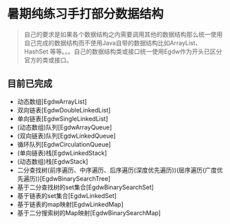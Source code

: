 # 暑期纯练习手打部分数据结构

> 自己的要求是如果各个数据结构之内需要调用其他的数据结构那么统一使用自己完成的数据结构而不使用Java自带的数据结构比如ArrayList、HashSet
等等。。。自己的数据结构类或接口统一使用Egdw作为开头已区分官方的类或接口。

## 目前已完成
* 动态数组[EgdwArrayList]
* 双向链表[EgdwDoubleLinkedList]
* 单向链表[EgdwSingleLinkedList]
* (动态数组)队列[EgdwArrayQueue]
* (双向链表)队列[EgdwLinkedQueue]
* 循环队列[EgdwCirculationQueue]
* (单向链表)栈[EgdwLinkedStack]
* (动态数组)栈[EgdwStack]
* 二分查找树(前序遍历、中序遍历、后序遍历(深度优先遍历))(层序遍历(广度优先遍历))[EgdwBinarySearchTree]
* 基于二分查找树的set集合[EgdwBinarySearchSet]
* 基于链表的set集合[EgdwLinkedSet]
* 基于链表的map映射[EgdwLinkedMap]
* 基于二分搜索树的Map映射[EgdwBinarySearchMap]